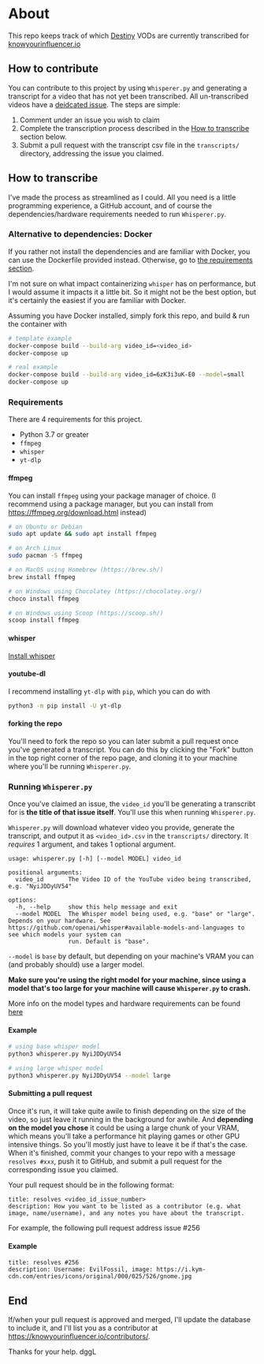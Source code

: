 # About

This repo keeps track of which [Destiny](https://www.youtube.com/user/destiny) VODs are currently transcribed for [knowyourinfluencer.io](https://knowyourinfluencer.io/destiny/)

## How to contribute

You can contribute to this project by using `Whisperer.py` and generating a transcript for a video that has not yet been transcribed. All un-transcribed videos have a [deidcated issue](https://github.com/Ethan0429/destiny-transcript-db/issues). The steps are simple:

1. Comment under an issue you wish to claim
2. Complete the transcription process described in the [How to transcribe](#how-to-transcribe) section below.
3. Submit a pull request with the transcript csv file in the `transcripts/` directory, addressing the issue you claimed.

## How to transcribe

I've made the process as streamlined as I could. All you need is a little programming experience, a GitHub account, and of course the dependencies/hardware requirements needed to run `Whisperer.py`.

### Alternative to dependencies: Docker

If you rather not install the dependencies and are familiar with Docker, you can use the Dockerfile provided instead. Otherwise, go to [the requirements section](###requirements).

I'm not sure on what impact containerizing `whisper` has on performance, but I would assume it impacts it a little bit. So it might not be the best option, but it's certainly the easiest if you are familiar with Docker.

Assuming you have Docker installed, simply fork this repo, and build & run the container with

```bash
# template example
docker-compose build --build-arg video_id=<video_id>
docker-compose up

# real example
docker-compose build --build-arg video_id=6zK3i3uK-E0 --model=small
docker-compose up
```
### Requirements

There are 4 requirements for this project.

- Python 3.7 or greater
- `ffmpeg`
- `whisper`
- `yt-dlp`

#### ffmpeg

You can install `ffmpeg` using your package manager of choice. (I recommend using a package manager, but you can install from https://ffmpeg.org/download.html instead)

```bash
# on Ubuntu or Debian
sudo apt update && sudo apt install ffmpeg

# on Arch Linux
sudo pacman -S ffmpeg

# on MacOS using Homebrew (https://brew.sh/)
brew install ffmpeg

# on Windows using Chocolatey (https://chocolatey.org/)
choco install ffmpeg

# on Windows using Scoop (https://scoop.sh/)
scoop install ffmpeg
```

#### whisper

[Install whisper](https://github.com/openai/whisper#setup)

#### youtube-dl

I recommend installing `yt-dlp` with `pip`, which you can do with

```bash
python3 -m pip install -U yt-dlp
```

#### forking the repo

You'll need to fork the repo so you can later submit a pull request once you've generated a transcript. You can do this by clicking the "Fork" button in the top right corner of the repo page, and cloning it to your machine where you'll be running `Whisperer.py`.

### Running `Whisperer.py`

Once you've claimed an issue, the `video_id` you'll be generating a transcribt for is **the title of that issue itself**. You'll use this when running `Whisperer.py`.

`Whisperer.py` will download whatever video you provide, generate the transcript, and output it as `<video_id>.csv` in the `transcripts/` directory. It *requires* 1 argument, and takes 1 optional argument.

```
usage: whisperer.py [-h] [--model MODEL] video_id

positional arguments:
  video_id       The Video ID of the YouTube video being transcribed, e.g. "NyiJDDyUV54"

options:
  -h, --help     show this help message and exit
  --model MODEL  The Whisper model being used, e.g. "base" or "large". Depends on your hardware. See https://github.com/openai/whisper#available-models-and-languages to see which models your system can
                 run. Default is "base".
```

`--model` is `base` by default, but depending on your machine's VRAM you can (and probably should) use a larger model. 

**Make sure you're using the right model for your machine, since using a model that's too large for your machine will cause `Whisperer.py` to crash.**

More info on the model types and hardware requirements can be found [here](https://github.com/openai/whisper#available-models-and-languages)

#### Example

```bash
# using base whisper model
python3 whisperer.py NyiJDDyUV54

# using large whisper model
python3 whisperer.py NyiJDDyUV54 --model large
```

#### Submitting a pull request

Once it's run, it will take quite awile to finish depending on the size of the video, so just leave it running in the background for awhile. And **depending on the model you chose** it could be using a large chunk of your VRAM, which means you'll take a performance hit playing games or other GPU intensive things. So you'll mostly just have to leave it be if that's the case. When it's finished, commit your changes to your repo with a message `resolves #xxx`, push it to GitHub, and submit a pull request for the corresponding issue you claimed.

Your pull request should be in the following format:

```
title: resolves <video_id_issue_number>
description: How you want to be listed as a contributor (e.g. what image, name/username), and any notes you have about the transcript.
```

For example, the following pull request address issue #256
#### Example

```
title: resolves #256
description: Username: EvilFossil, image: https://i.kym-cdn.com/entries/icons/original/000/025/526/gnome.jpg
```

## End

If/when your pull request is approved and merged, I'll update the database to include it, and I'll list you as a contributor at https://knowyourinfluencer.io/contributors/.

Thanks for your help. dggL
